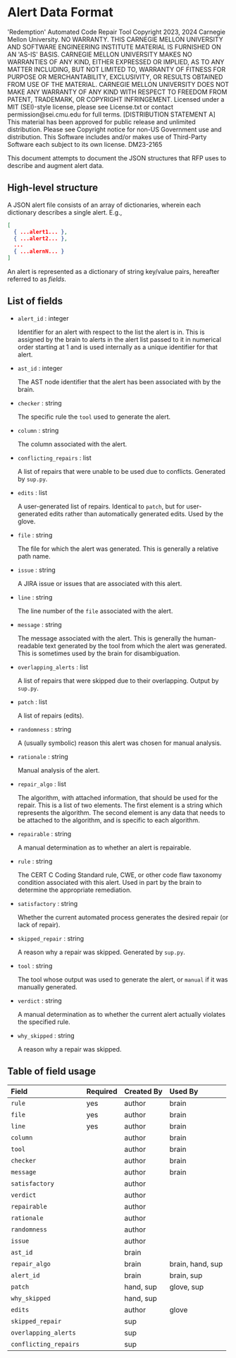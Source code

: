# Alert Data Format

<legal>
'Redemption' Automated Code Repair Tool
Copyright 2023, 2024 Carnegie Mellon University.
NO WARRANTY. THIS CARNEGIE MELLON UNIVERSITY AND SOFTWARE ENGINEERING
INSTITUTE MATERIAL IS FURNISHED ON AN 'AS-IS' BASIS. CARNEGIE MELLON
UNIVERSITY MAKES NO WARRANTIES OF ANY KIND, EITHER EXPRESSED OR IMPLIED,
AS TO ANY MATTER INCLUDING, BUT NOT LIMITED TO, WARRANTY OF FITNESS FOR
PURPOSE OR MERCHANTABILITY, EXCLUSIVITY, OR RESULTS OBTAINED FROM USE OF
THE MATERIAL. CARNEGIE MELLON UNIVERSITY DOES NOT MAKE ANY WARRANTY OF ANY
KIND WITH RESPECT TO FREEDOM FROM PATENT, TRADEMARK, OR COPYRIGHT
INFRINGEMENT.
Licensed under a MIT (SEI)-style license, please see License.txt or
contact permission@sei.cmu.edu for full terms.
[DISTRIBUTION STATEMENT A] This material has been approved for public
release and unlimited distribution.  Please see Copyright notice for
non-US Government use and distribution.
This Software includes and/or makes use of Third-Party Software each
subject to its own license.
DM23-2165
</legal>

This document attempts to document the JSON structures that RFP uses
to describe and augment alert data.

## High-level structure

A JSON alert file consists of an array of dictionaries, wherein each
dictionary describes a single alert.  E.g.,

```json
[
  { ...alert1... },
  { ...alert2... },
  ...
  { ...alernN... }
]
```

An alert is represented as a dictionary of string key/value pairs,
hereafter referred to as *fields*.

## List of fields

* `alert_id` : integer

    Identifier for an alert with respect to the list the alert is in.
    This is assigned by the brain to alerts in the alert list passed
    to it in numerical order starting at 1 and is used internally as a
    unique identifier for that alert.

* `ast_id` : integer

    The AST node identifier that the alert has been associated with by
    the brain.

* `checker` : string

    The specific rule the `tool` used to generate the alert.

* `column` : string

    The column associated with the alert.

* `conflicting_repairs` : list

    A list of repairs that were unable to be used due to conflicts.
    Generated by `sup.py`.

* `edits` : list

    A user-generated list of repairs.  Identical to `patch`, but for
    user-generated edits rather than automatically generated edits.
    Used by the glove.

* `file` : string

    The file for which the alert was generated.  This is generally a
    relative path name.

* `issue` : string

    A JIRA issue or issues that are associated with this alert.

* `line` : string

    The line number of the `file` associated with the alert.

* `message` : string

    The message associated with the alert.  This is generally the
    human-readable text generated by the tool from which the alert was
    generated.  This is sometimes used by the brain for
    disambiguation.

* `overlapping_alerts` : list

    A list of repairs that were skipped due to their overlapping.
    Output by `sup.py`.

* `patch` : list

    A list of repairs (edits).

* `randomness` : string

    A (usually symbolic) reason this alert was chosen for manual
    analysis.

* `rationale` : string

    Manual analysis of the alert.

* `repair_algo` : list

    The algorithm, with attached information, that should be used for
    the repair.  This is a list of two elements.  The first element is
    a string which represents the algorithm.  The second element is
    any data that needs to be attached to the algorithm, and is
    specific to each algorithm.

* `repairable` : string

    A manual determination as to whether an alert is repairable.

* `rule` : string

    The CERT C Coding Standard rule, CWE, or other code flaw taxonomy
    condition associated with this alert.  Used in part by the brain
    to determine the appropriate remediation.

* `satisfactory` : string

    Whether the current automated process generates the desired repair
    (or lack of repair).

* `skipped_repair` : string

    A reason why a repair was skipped.  Generated by `sup.py`.

* `tool` : string

    The tool whose output was used to generate the alert, or `manual`
    if it was manually generated.

* `verdict` : string

    A manual determination as to whether the current alert actually
    violates the specified rule.

* `why_skipped` : string

    A reason why a repair was skipped.

## Table of field usage

| Field                 | Required | Created By | Used By          |
|:----------------------|----------|:-----------|:-----------------|
| `rule`                | yes      | author     | brain            |
| `file`                | yes      | author     | brain            |
| `line`                | yes      | author     | brain            |
| `column`              |          | author     | brain            |
| `tool`                |          | author     | brain            |
| `checker`             |          | author     | brain            |
| `message`             |          | author     | brain            |
| `satisfactory`        |          | author     |                  |
| `verdict`             |          | author     |                  |
| `repairable`          |          | author     |                  |
| `rationale`           |          | author     |                  |
| `randomness`          |          | author     |                  |
| `issue`               |          | author     |                  |
| `ast_id`              |          | brain      |                  |
| `repair_algo`         |          | brain      | brain, hand, sup |
| `alert_id`            |          | brain      | brain, sup       |
| `patch`               |          | hand, sup  | glove, sup       |
| `why_skipped`         |          | hand, sup  |                  |
| `edits`               |          | author     | glove            |
| `skipped_repair`      |          | sup        |                  |
| `overlapping_alerts`  |          | sup        |                  |
| `conflicting_repairs` |          | sup        |                  |
